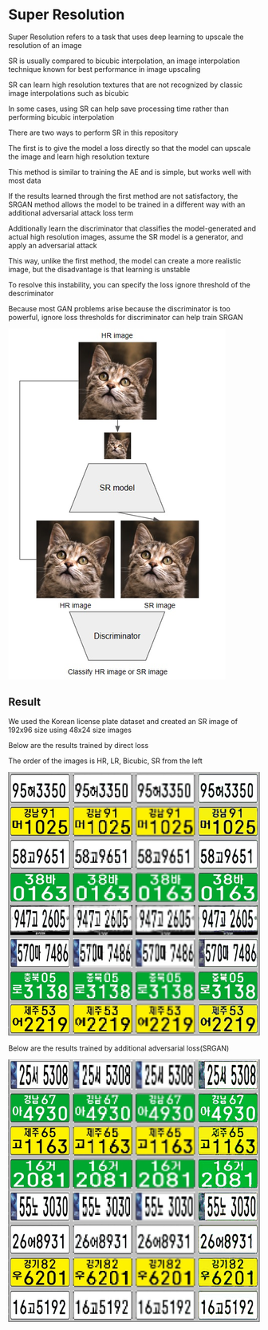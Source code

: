 # Super Resolution

Super Resolution refers to a task that uses deep learning to upscale the resolution of an image

SR is usually compared to bicubic interpolation, an image interpolation technique known for best performance in image upscaling

SR can learn high resolution textures that are not recognized by classic image interpolations such as bicubic

In some cases, using SR can help save processing time rather than performing bicubic interpolation

There are two ways to perform SR in this repository

The first is to give the model a loss directly so that the model can upscale the image and learn high resolution texture

This method is similar to training the AE and is simple, but works well with most data

If the results learned through the first method are not satisfactory, the SRGAN method allows the model to be trained in a different way with an additional adversarial attack loss term

Additionally learn the discriminator that classifies the model-generated and actual high resolution images, assume the SR model is a generator, and apply an adversarial attack

This way, unlike the first method, the model can create a more realistic image, but the disadvantage is that learning is unstable

To resolve this instability, you can specify the loss ignore threshold of the descriminator

Because most GAN problems arise because the discriminator is too powerful, ignore loss thresholds for discriminator can help train SRGAN

<img src="/md/srgan.jpg" width="435"><br>

## Result

We used the Korean license plate dataset and created an SR image of 192x96 size using 48x24 size images

Below are the results trained by direct loss

The order of the images is HR, LR, Bicubic, SR from the left

<img src="/md/sample.jpg" width="800"><br>

Below are the results trained by additional adversarial loss(SRGAN)

<img src="/md/sample_srgan.jpg" width="800"><br>
